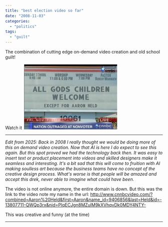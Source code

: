 ```yaml
---
title: "best election video so far"
date: "2008-11-03"
categories: 
  - "politics"
tags: 
  - "guilt"
---
```


The combination of cutting edge on-demand video creation and old school guilt!  


Watch it ![election guilt for Aaron Held](picture-2-300x209.png "election guilt")


---

_Edit from 2025:
Back in 2008 I really thought we would be doing more of this on demand video creation. Now that AI is here I do expect to see this again.  But this spot proved we had the technology back then.  It was easy to insert text or product placement into videos and skilled designers make it seamless and interesting. It's a bit sad that this will come to fruition with AI making soulless art because the business teams have no concept of the creative design process.  What's worse is that people will be amazed and accept this drek, never able to imagine what could have been._

The video is not online anymore, the entire domain is down. But this was the link to the video note my name in the url: http://www.cnnbcvideo.com/?combined=Aaron%20Held&first=Aaron&name_id=9406856&last=Held&id=-13807711-QWQp3rx&nid=PlqECJgn8MZulM9kXVhqvDk0MDY4NTY-

This was creative and funny (at the time)

---
